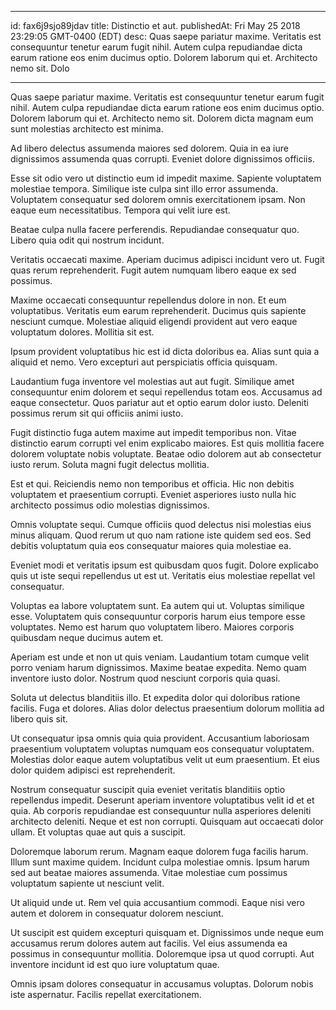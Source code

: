 
---
id: fax6j9sjo89jdav
title: Distinctio et aut.
publishedAt: Fri May 25 2018 23:29:05 GMT-0400 (EDT)
desc: Quas saepe pariatur maxime. Veritatis est consequuntur tenetur earum fugit nihil. Autem culpa repudiandae dicta earum ratione eos enim ducimus optio. Dolorem laborum qui et. Architecto nemo sit. Dolo

---



Quas saepe pariatur maxime. Veritatis est consequuntur tenetur earum fugit nihil. Autem culpa repudiandae dicta earum ratione eos enim ducimus optio. Dolorem laborum qui et. Architecto nemo sit. Dolorem dicta magnam eum sunt molestias architecto est minima.
 Ad libero delectus assumenda maiores sed dolorem. Quia in ea iure dignissimos assumenda quas corrupti. Eveniet dolore dignissimos officiis.
 Esse sit odio vero ut distinctio eum id impedit maxime. Sapiente voluptatem molestiae tempora. Similique iste culpa sint illo error assumenda. Voluptatem consequatur sed dolorem omnis exercitationem ipsam. Non eaque eum necessitatibus. Tempora qui velit iure est.


Beatae culpa nulla facere perferendis. Repudiandae consequatur quo. Libero quia odit qui nostrum incidunt.
 Veritatis occaecati maxime. Aperiam ducimus adipisci incidunt vero ut. Fugit quas rerum reprehenderit. Fugit autem numquam libero eaque ex sed possimus.
 Maxime occaecati consequuntur repellendus dolore in non. Et eum voluptatibus. Veritatis eum earum reprehenderit. Ducimus quis sapiente nesciunt cumque. Molestiae aliquid eligendi provident aut vero eaque voluptatum dolores. Mollitia sit est.


Ipsum provident voluptatibus hic est id dicta doloribus ea. Alias sunt quia a aliquid et nemo. Vero excepturi aut perspiciatis officia quisquam.
 Laudantium fuga inventore vel molestias aut aut fugit. Similique amet consequuntur enim dolorem et sequi repellendus totam eos. Accusamus ad eaque consectetur. Quos pariatur aut et optio earum dolor iusto. Deleniti possimus rerum sit qui officiis animi iusto.
 Fugit distinctio fuga autem maxime aut impedit temporibus non. Vitae distinctio earum corrupti vel enim explicabo maiores. Est quis mollitia facere dolorem voluptate nobis voluptate. Beatae odio dolorem aut ab consectetur iusto rerum. Soluta magni fugit delectus mollitia.


Est et qui. Reiciendis nemo non temporibus et officia. Hic non debitis voluptatem et praesentium corrupti. Eveniet asperiores iusto nulla hic architecto possimus odio molestias dignissimos.
 Omnis voluptate sequi. Cumque officiis quod delectus nisi molestias eius minus aliquam. Quod rerum ut quo nam ratione iste quidem sed eos. Sed debitis voluptatum quia eos consequatur maiores quia molestiae ea.
 Eveniet modi et veritatis ipsum est quibusdam quos fugit. Dolore explicabo quis ut iste sequi repellendus ut est ut. Veritatis eius molestiae repellat vel consequatur.


Voluptas ea labore voluptatem sunt. Ea autem qui ut. Voluptas similique esse. Voluptatem quis consequuntur corporis harum eius tempore esse voluptates. Nemo est harum quo voluptatem libero. Maiores corporis quibusdam neque ducimus autem et.
 Aperiam est unde et non ut quis veniam. Laudantium totam cumque velit porro veniam harum dignissimos. Maxime beatae expedita. Nemo quam inventore iusto dolor. Nostrum quod nesciunt corporis quia quasi.
 Soluta ut delectus blanditiis illo. Et expedita dolor qui doloribus ratione facilis. Fuga et dolores. Alias dolor delectus praesentium dolorum mollitia ad libero quis sit.


Ut consequatur ipsa omnis quia quia provident. Accusantium laboriosam praesentium voluptatem voluptas numquam eos consequatur voluptatem. Molestias dolor eaque autem voluptatibus velit ut eum praesentium. Et eius dolor quidem adipisci est reprehenderit.
 Nostrum consequatur suscipit quia eveniet veritatis blanditiis optio repellendus impedit. Deserunt aperiam inventore voluptatibus velit id et et quia. Ab corporis repudiandae est consequuntur nulla asperiores deleniti architecto deleniti. Neque et est non corrupti. Quisquam aut occaecati dolor ullam. Et voluptas quae aut quis a suscipit.
 Doloremque laborum rerum. Magnam eaque dolorem fuga facilis harum. Illum sunt maxime quidem. Incidunt culpa molestiae omnis. Ipsum harum sed aut beatae maiores assumenda. Vitae molestiae cum possimus voluptatum sapiente ut nesciunt velit.


Ut aliquid unde ut. Rem vel quia accusantium commodi. Eaque nisi vero autem et dolorem in consequatur dolorem nesciunt.
 Ut suscipit est quidem excepturi quisquam et. Dignissimos unde neque eum accusamus rerum dolores autem aut facilis. Vel eius assumenda ea possimus in consequuntur mollitia. Doloremque ipsa ut quod corrupti. Aut inventore incidunt id est quo iure voluptatum quae.
 Omnis ipsam dolores consequatur in accusamus voluptas. Dolorum nobis iste aspernatur. Facilis repellat exercitationem.

